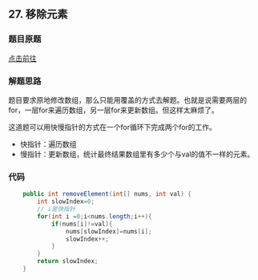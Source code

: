 ## 27. 移除元素

### 题目原题

[点击前往](https://leetcode.cn/problems/remove-element/)

### 解题思路
题目要求原地修改数组，那么只能用覆盖的方式去解题。也就是说需要两层的for，一层for来遍历数组，另一层for来更新数组。但这样太麻烦了。

这道题可以用快慢指针的方式在一个for循环下完成两个for的工作。

* 快指针：遍历数组
* 慢指针：更新数组，统计最终结果数组里有多少个与val的值不一样的元素。

### 代码
```java
    public int removeElement(int[] nums, int val) {
        int slowIndex=0;
        // i是快指针
        for(int i =0;i<nums.length;i++){
            if(nums[i]!=val){
                nums[slowIndex]=nums[i];
                slowIndex++;
            }
        }
        return slowIndex;
    }
```    